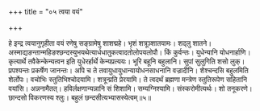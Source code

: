 +++
title = "०५ त्वया वयं"

+++

हे इन्द्र त्वयानुगृहीता वयं रणेषु सङ्ग्रामेषु शाशद्महे। भृशं शत्रूञ्शातयामः। शद्लु शातने। अस्माद्यङन्तान्महिङश्छन्दस्युभयथेत्यार्धधातुकत्वादतोलोपयलोपौ। किं कुर्वन्तः। युधेन्यानि योधनार्हाणि। कृत्यार्थे तवैकेन्केन्यत्वन इति युधेरर्हार्थे केन्यप्रत्ययः। भूरि बहूनि बहुलानि। सुपां सुलुगिति शसो लुक्। प्रपश्यन्तः प्रकर्षेण जानन्तः। अपि च ते तवायुधायुधान्यायोधनसाधनानि वज्रादीनि। शेश्चन्दसि बहुलमिति शेर्लोपः। वचोभिः स्तुतिभिश्चोदयामि। शत्रून्प्रति प्रेरयामि। ते त्वदर्थं ब्रह्मणा मन्त्रेण स्तुतिरूपेण सहितानि वयांसि। अन्ननामैतत्। हविर्लक्षणान्यन्नानि सं शिशामि। सम्यग्निश्यामि। संस्करोमीत्यर्थः। शो तनूकरणे। छान्दसो विकरणस्य श्लुः। बहुलं छन्दसीत्यभ्यासस्येत्वम्॥५॥